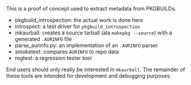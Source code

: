 This is a proof of concept used to extract metadata from PKGBUILDs.

  - pkgbuild_introspection: the actual work is done here
  - introspect: a test driver for `pkgbuild_introspection`
  - mkaurball: creates a source tarball (ala `makepkg --source`) with a
    generated `.AURINFO` file
  - parse_aurinfo.py: an implementation of an `.AURINFO` parser
  - smoketest: compares `AURINFO` to repo data
  - regtest: a regression tester tool

End users should only really be interested in `mkaurball`. The remainder of these
tools are intended for development and debugging purposes.
